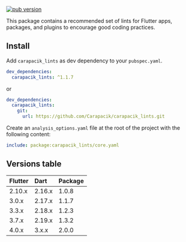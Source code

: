 [![pub version](https://img.shields.io/pub/v/carapacik_lints?logo=dart)](https://pub.dev/packages/carapacik_lints)

This package contains a recommended set of lints for Flutter apps, packages, and plugins to encourage good coding practices.

## Install

Add `carapacik_lints` as dev dependency to your `pubspec.yaml`.
```yaml
dev_dependencies:
  carapacik_lints: ^1.1.7
```
or
```yaml
dev_dependencies:
  carapacik_lints:
    git:
      url: https://github.com/Carapacik/carapacik_lints.git
```

Create an `analysis_options.yaml` file at the root of the project with the following content:

```yaml
include: package:carapacik_lints/core.yaml
```

## Versions table
| Flutter | Dart   | Package |
|:--------|:-------|:--------|
| 2.10.x  | 2.16.x | 1.0.8   |
| 3.0.x   | 2.17.x | 1.1.7   |
| 3.3.x   | 2.18.x | 1.2.3   |
| 3.7.x   | 2.19.x | 1.3.2   |
| 4.0.x   | 3.x.x  | 2.0.0   |
